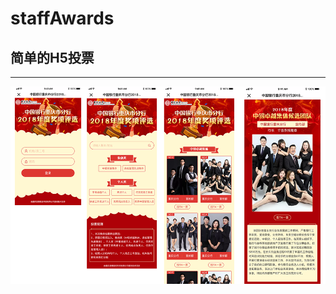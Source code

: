 # staffAwards
简单的H5投票
--------------
--------------
<img src="https://github.com/bestjhh/images/blob/master/68855407.jpg"/>
